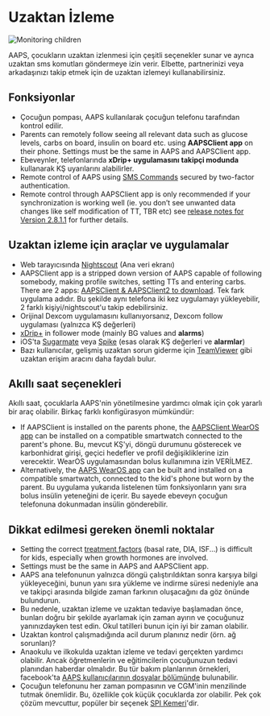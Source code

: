 # Uzaktan İzleme

![Monitoring children](../images/KidsMonitoring.png)

AAPS, çocukların uzaktan izlenmesi için çeşitli seçenekler sunar ve ayrıca uzaktan sms komutları göndermeye izin verir. Elbette, partnerinizi veya arkadaşınızı takip etmek için de uzaktan izlemeyi kullanabilirsiniz.

## Fonksiyonlar

- Çocuğun pompası, AAPS kullanılarak çocuğun telefonu tarafından kontrol edilir.
- Parents can remotely follow seeing all relevant data such as glucose levels, carbs on board, insulin on board etc. using **AAPSClient app** on their phone. Settings must be the same in AAPS and AAPSClient app.
- Ebeveynler, telefonlarında **xDrip+ uygulamasını takipçi modunda** kullanarak KŞ uyarılarını alabilirler.
- Remote control of AAPS using [SMS Commands](../RemoteFeatures/SMSCommands.md) secured by two-factor authentication.
- Remote control through AAPSClient app is only recommended if your synchronization is working well (ie. you don’t see unwanted data changes like self modification of TT, TBR etc) see [release notes for Version 2.8.1.1](../Maintenance/ReleaseNotes.md#version-2811) for further details.

## Uzaktan izleme için araçlar ve uygulamalar

- Web tarayıcısında [Nightscout](https://nightscout.github.io/) (Ana veri ekranı)
- AAPSClient app is a stripped down version of AAPS capable of following somebody, making profile switches, setting TTs and entering carbs. There are 2 apps:  [AAPSClient & AAPSClient2 to download](https://github.com/nightscout/AndroidAPS/releases/). Tek fark uygulama adıdır. Bu şekilde aynı telefona iki kez uygulamayı yükleyebilir, 2 farklı kişiyi/nightscout'u takip edebilirsiniz.
- Orijinal Dexcom uygulamasını kullanıyorsanız, Dexcom follow uygulaması (yalnızca KŞ değerleri)
- [xDrip+](../CompatibleCgms/xDrip.md) in follower mode (mainly BG values and **alarms**)
- iOS'ta [Sugarmate](https://sugarmate.io/) veya [Spike](https://spike-app.com/) (esas olarak KŞ değerleri ve **alarmlar**)
- Bazı kullanıcılar, gelişmiş uzaktan sorun giderme için [TeamViewer](https://www.teamviewer.com/) gibi uzaktan erişim aracını daha faydalı bulur.

## Akıllı saat seçenekleri

Akıllı saat, çocuklarla AAPS'nin yönetilmesine yardımcı olmak için çok yararlı bir araç olabilir. Birkaç farklı konfigürasyon mümkündür:

- If AAPSClient is installed on the parents phone, the [AAPSClient WearOS app](https://github.com/nightscout/AndroidAPS/releases/) can be installed on a compatible smartwatch connected to the parent's phone. Bu, mevcut KŞ'yi, döngü durumunu gösterecek ve karbonhidrat girişi, geçici hedefler ve profil değişikliklerine izin verecektir. WearOS uygulamasından bolus kullanımına izin VERİLMEZ.
- Alternatively, the [AAPS WearOS app](../UsefulLinks/WearOsSmartwatch.md) can be built and installed on a compatible smartwatch, connected to the kid's phone but worn by the parent. Bu uygulama yukarıda listelenen tüm fonksiyonların yanı sıra bolus insülin yeteneğini de içerir. Bu sayede ebeveyn çocuğun telefonuna dokunmadan insülin gönderebilir.

## Dikkat edilmesi gereken önemli noktalar

- Setting the correct [treatment factors](../UsefulLinks/FAQ.md#how-to-begin) (basal rate, DIA, ISF...) is difficult for kids, especially when growth hormones are involved.
- Settings must be the same in AAPS and AAPSClient app.
- AAPS ana telefonunun yalnızca döngü çalıştırıldıktan sonra karşıya bilgi yükleyeceğini, bunun yanı sıra yükleme ve indirme süresi nedeniyle ana ve takipçi arasında bilgide zaman farkının oluşacağını da göz önünde bulundurun.
- Bu nedenle, uzaktan izleme ve uzaktan tedaviye başlamadan önce, bunları doğru bir şekilde ayarlamak için zaman ayırın ve çocuğunuz yanınızdayken test edin. Okul tatilleri bunun için iyi bir zaman olabilir.
- Uzaktan kontrol çalışmadığında acil durum planınız nedir (örn. ağ sorunları)?
- Anaokulu ve ilkokulda uzaktan izleme ve tedavi gerçekten yardımcı olabilir. Ancak öğretmenlerin ve eğitimcilerin çocuğunuzun tedavi planından haberdar olmalıdır. Bu tür bakım planlarının örnekleri, facebook'ta [AAPS kullanıcılarının dosyalar bölümünde](https://www.facebook.com/groups/AndroidAPSUsers/files/) bulunabilir.
- Çocuğun telefonunu her zaman pompasının ve CGM'inin menzilinde tutmak önemlidir. Bu, özellikle çok küçük çocuklarda zor olabilir. Pek çok çözüm mevcuttur, popüler bir seçenek [SPI Kemeri](https://spibelt.com/collections/kids-belts)'dir.
